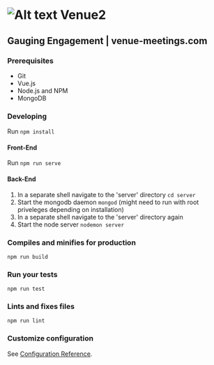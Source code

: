 # ![Alt text](https://github.com/rcos/Venue2/blob/master/src/assets/venue-logo.svg) Venue2

## Gauging Engagement | venue-meetings.com

### Prerequisites

- Git
- Vue.js
- Node.js and NPM
- MongoDB

### Developing

Run `npm install`

#### Front-End

Run `npm run serve` 

#### Back-End

1. In a separate shell navigate to the 'server' directory `cd server`
2. Start the mongodb daemon `mongod` (might need to run with root priveleges depending on installation)
3. In a separate shell navigate to the 'server' directory again
4. Start the node server `nodemon server`

### Compiles and minifies for production
```
npm run build
```

### Run your tests
```
npm run test
```

### Lints and fixes files
```
npm run lint
```

### Customize configuration
See [Configuration Reference](https://cli.vuejs.org/config/).
